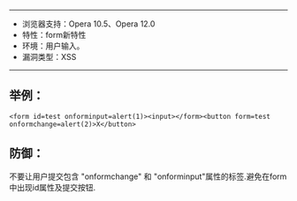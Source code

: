-----

* 浏览器支持：Opera 10.5、Opera 12.0
* 特性：form新特性
* 环境：用户输入。
* 漏洞类型：XSS

-----

举例：
------

`<form id=test onforminput=alert(1)><input></form><button form=test onformchange=alert(2)>X</button>`


防御：
----

不要让用户提交包含 "onformchange" 和 "onforminput"属性的标签.避免在form中出现id属性及提交按钮.


